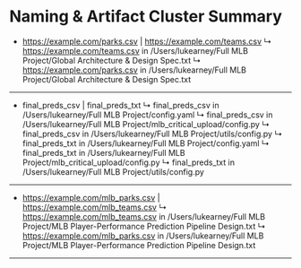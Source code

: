 # Naming & Artifact Cluster Summary

- https://example.com/parks.csv | https://example.com/teams.csv
    ↳ https://example.com/teams.csv in /Users/lukearney/Full MLB Project/Global Architecture & Design Spec.txt
    ↳ https://example.com/parks.csv in /Users/lukearney/Full MLB Project/Global Architecture & Design Spec.txt
------------------------------------------------------------
- final_preds_csv | final_preds_txt
    ↳ final_preds_csv in /Users/lukearney/Full MLB Project/config.yaml
    ↳ final_preds_csv in /Users/lukearney/Full MLB Project/mlb_critical_upload/config.py
    ↳ final_preds_csv in /Users/lukearney/Full MLB Project/utils/config.py
    ↳ final_preds_txt in /Users/lukearney/Full MLB Project/config.yaml
    ↳ final_preds_txt in /Users/lukearney/Full MLB Project/mlb_critical_upload/config.py
    ↳ final_preds_txt in /Users/lukearney/Full MLB Project/utils/config.py
------------------------------------------------------------
- https://example.com/mlb_parks.csv | https://example.com/mlb_teams.csv
    ↳ https://example.com/mlb_teams.csv in /Users/lukearney/Full MLB Project/MLB Player-Performance Prediction Pipeline Design.txt
    ↳ https://example.com/mlb_parks.csv in /Users/lukearney/Full MLB Project/MLB Player-Performance Prediction Pipeline Design.txt
------------------------------------------------------------
